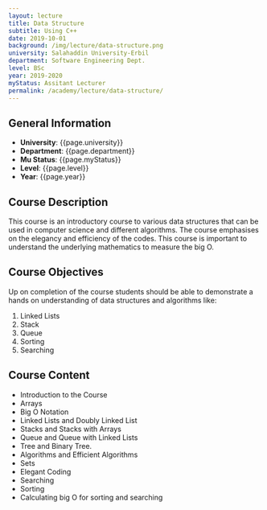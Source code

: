 ```yaml
---
layout: lecture
title: Data Structure
subtitle: Using C++
date: 2019-10-01
background: /img/lecture/data-structure.png
university: Salahaddin University-Erbil
department: Software Engineering Dept.
level: BSc
year: 2019-2020
myStatus: Assitant Lecturer
permalink: /academy/lecture/data-structure/
---
```


## General Information

- **University**: {{page.university}}
- **Department**: {{page.department}}
- **Mu Status**: {{page.myStatus}}
- **Level**: {{page.level}}
- **Year**: {{page.year}}

## Course Description

This course is an introductory course to various data structures that can be used in computer science and different algorithms. The course emphasises on the elegancy and efficiency of the codes. This course is important to understand the underlying mathematics to measure the big O.

## Course Objectives

Up on completion of the course students should be able to demonstrate a hands on understanding of data structures and algorithms like:

1. Linked Lists
1. Stack
1. Queue
1. Sorting
1. Searching

## Course Content

- Introduction to the Course
- Arrays
- Big O Notation
- Linked Lists and Doubly Linked List
- Stacks and Stacks with Arrays
- Queue and Queue with Linked Lists
- Tree and Binary Tree.
- Algorithms and Efficient Algorithms
- Sets
- Elegant Coding
- Searching
- Sorting
- Calculating big O for sorting and searching
